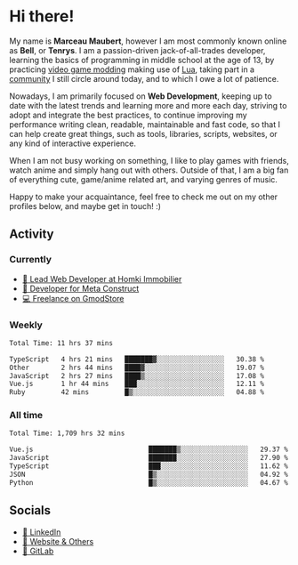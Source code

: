 # Hi there!

My name is **Marceau Maubert**, however I am most commonly known online as **Bell**, or **Tenrys**. I am a passion-driven jack-of-all-trades developer, learning the basics of programming in middle school at the age of 13, by practicing [video game modding](https://garrysmod.com) making use of [Lua](https://lua.org), taking part in a [community](https://metastruct.net) I still circle around today, and to which I owe a lot of patience.

Nowadays, I am primarily focused on **Web Development**, keeping up to date with the latest trends and learning more and more each day, striving to adopt  and integrate the best practices, to continue improving my performance writing clean, readable, maintainable and fast code, so that I can help create great things, such as tools, libraries, scripts, websites, or any kind of interactive experience.

When I am not busy working on something, I like to play games with friends, watch anime and simply hang out with others. Outside of that, I am a big fan of everything cute, game/anime related art, and varying genres of music.

Happy to make your acquaintance, feel free to check me out on my other profiles below, and maybe get in touch! :)

## Activity

### Currently

- [🏢 Lead Web Developer at Homki Immobilier](https://homki-immobilier.com)
- [🎈 Developer for Meta Construct](https://metastruct.net)
- [💻 Freelance on GmodStore](https://www.gmodstore.com/users/Tenrys)

### Weekly
<!--START_SECTION:wakaWeekly-->

```txt
Total Time: 11 hrs 37 mins

TypeScript   4 hrs 21 mins   ███████▓░░░░░░░░░░░░░░░░░   30.38 %
Other        2 hrs 44 mins   ████▓░░░░░░░░░░░░░░░░░░░░   19.07 %
JavaScript   2 hrs 27 mins   ████▒░░░░░░░░░░░░░░░░░░░░   17.08 %
Vue.js       1 hr 44 mins    ███░░░░░░░░░░░░░░░░░░░░░░   12.11 %
Ruby         42 mins         █▒░░░░░░░░░░░░░░░░░░░░░░░   04.88 %
```

<!--END_SECTION:wakaWeekly-->

### All time
<!--START_SECTION:wakaTotal-->

```txt
Total Time: 1,709 hrs 32 mins

Vue.js                             ███████▒░░░░░░░░░░░░░░░░░   29.37 %
JavaScript                         ███████░░░░░░░░░░░░░░░░░░   27.90 %
TypeScript                         ███░░░░░░░░░░░░░░░░░░░░░░   11.62 %
JSON                               █▒░░░░░░░░░░░░░░░░░░░░░░░   04.92 %
Python                             █▒░░░░░░░░░░░░░░░░░░░░░░░   04.67 %
```

<!--END_SECTION:wakaTotal-->

## Socials

- [👔 LinkedIn](https://www.linkedin.com/in/marceau-maubert)
- [🔗 Website & Others](https://bell.moe)
- [🦊 GitLab](https://gitlab.com/Tenrys)
